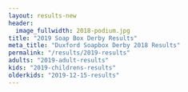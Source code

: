 ```yaml
---
layout: results-new
header:
  image_fullwidth: 2018-podium.jpg
title: "2019 Soap Box Derby Results"
meta_title: "Duxford Soapbox Derby 2018 Results"
permalink: "/results/2019-results"
adults: "2019-adult-results"
kids: "2019-childrens-results"
olderkids: "2019-12-15-results" 
---
```

